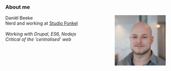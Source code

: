 ###  About me

<img src="/resources/daniel-vierkant.jpg" style="float: right; width: 160px;">

Daniël Beeke<br>
Nerd and working at [Studio Fonkel](https://studiofonkel.nl)
<br><br>
_Working with Drupal, ES6, Nodejs_<br>
_Critical of the 'centralised' web_